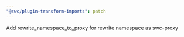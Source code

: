 ```yaml
---
"@swc/plugin-transform-imports": patch
---
```


Add rewrite_namespace_to_proxy for rewrite namespace as swc-proxy
